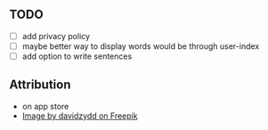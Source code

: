 ## TODO

- [ ] add privacy policy
- [ ] maybe better way to display words would be through user-index
- [ ] add option to write sentences

## Attribution

- on app store
- <a href="https://www.freepik.com/free-vector/monochromatic-abstract-square-pattern-background-geometric-vector-graphic-design-from-diagonal-rounded-squares_1195148.htm#fromView=search&page=2&position=9&uuid=21adddcc-95a6-4a57-8de1-b0310e9349b5">Image by davidzydd on Freepik</a>
